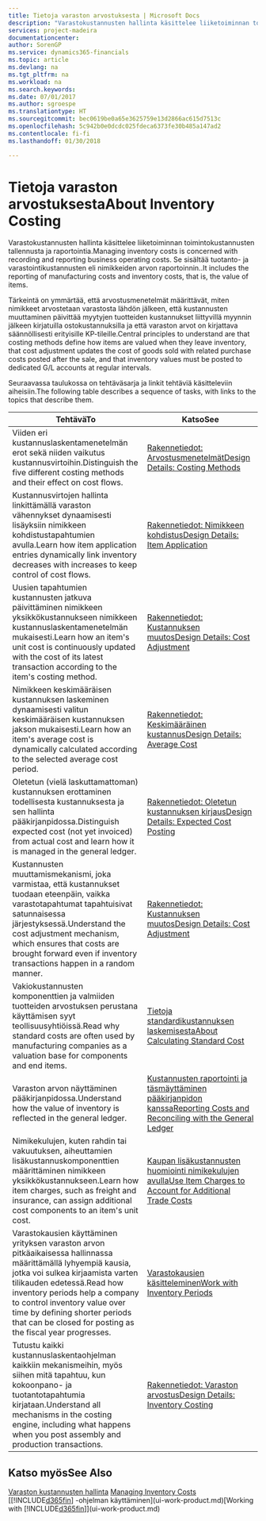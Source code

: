```yaml
---
title: Tietoja varaston arvostuksesta | Microsoft Docs
description: "Varastokustannusten hallinta käsittelee liiketoiminnan toimintokustannusten tallennusta ja raportointia. Se sisältää tuotanto- ja varastointikustannusten eli nimikkeiden arvon raportoinnin.."
services: project-madeira
documentationcenter: 
author: SorenGP
ms.service: dynamics365-financials
ms.topic: article
ms.devlang: na
ms.tgt_pltfrm: na
ms.workload: na
ms.search.keywords: 
ms.date: 07/01/2017
ms.author: sgroespe
ms.translationtype: HT
ms.sourcegitcommit: bec0619be0a65e3625759e13d2866ac615d7513c
ms.openlocfilehash: 5c942b0e0dcdc025fdeca6373fe30b485a147ad2
ms.contentlocale: fi-fi
ms.lasthandoff: 01/30/2018

---
```

# <a name="about-inventory-costing"></a><span data-ttu-id="ef645-104">Tietoja varaston arvostuksesta</span><span class="sxs-lookup"><span data-stu-id="ef645-104">About Inventory Costing</span></span>
<span data-ttu-id="ef645-105">Varastokustannusten hallinta käsittelee liiketoiminnan toimintokustannusten tallennusta ja raportointia.</span><span class="sxs-lookup"><span data-stu-id="ef645-105">Managing inventory costs is concerned with recording and reporting business operating costs.</span></span> <span data-ttu-id="ef645-106">Se sisältää tuotanto- ja varastointikustannusten eli nimikkeiden arvon raportoinnin..</span><span class="sxs-lookup"><span data-stu-id="ef645-106">It includes the reporting of manufacturing costs and inventory costs, that is, the value of items.</span></span>  

 <span data-ttu-id="ef645-107">Tärkeintä on ymmärtää, että arvostusmenetelmät määrittävät, miten nimikkeet arvostetaan varastosta lähdön jälkeen, että kustannusten muuttaminen päivittää myytyjen tuotteiden kustannukset liittyvillä myynnin jälkeen kirjatuilla ostokustannuksilla ja että varaston arvot on kirjattava säännöllisesti erityisille KP-tileille.</span><span class="sxs-lookup"><span data-stu-id="ef645-107">Central principles to understand are that costing methods define how items are valued when they leave inventory, that cost adjustment updates the cost of goods sold with related purchase costs posted after the sale, and that inventory values must be posted to dedicated G/L accounts at regular intervals.</span></span>  

 <span data-ttu-id="ef645-108">Seuraavassa taulukossa on tehtäväsarja ja linkit tehtäviä käsitteleviin aiheisiin.</span><span class="sxs-lookup"><span data-stu-id="ef645-108">The following table describes a sequence of tasks, with links to the topics that describe them.</span></span>   

|<span data-ttu-id="ef645-109">**Tehtävä**</span><span class="sxs-lookup"><span data-stu-id="ef645-109">**To**</span></span>|<span data-ttu-id="ef645-110">**Katso**</span><span class="sxs-lookup"><span data-stu-id="ef645-110">**See**</span></span>|  
|------------|-------------|  
|<span data-ttu-id="ef645-111">Viiden eri kustannuslaskentamenetelmän erot sekä niiden vaikutus kustannusvirtoihin.</span><span class="sxs-lookup"><span data-stu-id="ef645-111">Distinguish the five different costing methods and their effect on cost flows.</span></span>|[<span data-ttu-id="ef645-112">Rakennetiedot: Arvostusmenetelmät</span><span class="sxs-lookup"><span data-stu-id="ef645-112">Design Details: Costing Methods</span></span>](design-details-costing-methods.md)|  
|<span data-ttu-id="ef645-113">Kustannusvirtojen hallinta linkittämällä varaston vähennykset dynaamisesti lisäyksiin nimikkeen kohdistustapahtumien avulla.</span><span class="sxs-lookup"><span data-stu-id="ef645-113">Learn how item application entries dynamically link inventory decreases with increases to keep control of cost flows.</span></span>|[<span data-ttu-id="ef645-114">Rakennetiedot: Nimikkeen kohdistus</span><span class="sxs-lookup"><span data-stu-id="ef645-114">Design Details: Item Application</span></span>](design-details-item-application.md)|  
|<span data-ttu-id="ef645-115">Uusien tapahtumien kustannusten jatkuva päivittäminen nimikkeen yksikkökustannukseen nimikkeen kustannuslaskentamenetelmän mukaisesti.</span><span class="sxs-lookup"><span data-stu-id="ef645-115">Learn how an item's unit cost is continuously updated with the cost of its latest transaction according to the item's costing method.</span></span>|[<span data-ttu-id="ef645-116">Rakennetiedot: Kustannuksen muutos</span><span class="sxs-lookup"><span data-stu-id="ef645-116">Design Details: Cost Adjustment</span></span>](design-details-cost-adjustment.md)|  
|<span data-ttu-id="ef645-117">Nimikkeen keskimääräisen kustannuksen laskeminen dynaamisesti valitun keskimääräisen kustannuksen jakson mukaisesti.</span><span class="sxs-lookup"><span data-stu-id="ef645-117">Learn how an item's average cost is dynamically calculated according to the selected average cost period.</span></span>|[<span data-ttu-id="ef645-118">Rakennetiedot: Keskimääräinen kustannus</span><span class="sxs-lookup"><span data-stu-id="ef645-118">Design Details: Average Cost</span></span>](design-details-average-cost.md)|  
|<span data-ttu-id="ef645-119">Oletetun (vielä laskuttamattoman) kustannuksen erottaminen todellisesta kustannuksesta ja sen hallinta pääkirjanpidossa.</span><span class="sxs-lookup"><span data-stu-id="ef645-119">Distinguish expected cost (not yet invoiced) from actual cost and learn how it is managed in the general ledger.</span></span>|[<span data-ttu-id="ef645-120">Rakennetiedot: Oletetun kustannuksen kirjaus</span><span class="sxs-lookup"><span data-stu-id="ef645-120">Design Details: Expected Cost Posting</span></span>](design-details-expected-cost-posting.md)|  
|<span data-ttu-id="ef645-121">Kustannusten muuttamismekanismi, joka varmistaa, että kustannukset tuodaan eteenpäin, vaikka varastotapahtumat tapahtuisivat satunnaisessa järjestyksessä.</span><span class="sxs-lookup"><span data-stu-id="ef645-121">Understand the cost adjustment mechanism, which ensures that costs are brought forward even if inventory transactions happen in a random manner.</span></span>|[<span data-ttu-id="ef645-122">Rakennetiedot: Kustannuksen muutos</span><span class="sxs-lookup"><span data-stu-id="ef645-122">Design Details: Cost Adjustment</span></span>](design-details-cost-adjustment.md)|  
|<span data-ttu-id="ef645-123">Vakiokustannusten komponenttien ja valmiiden tuotteiden arvostuksen perustana käyttämisen syyt teollisuusyhtiöissä.</span><span class="sxs-lookup"><span data-stu-id="ef645-123">Read why standard costs are often used by manufacturing companies as a valuation base for components and end items.</span></span>|[<span data-ttu-id="ef645-124">Tietoja standardikustannuksen laskemisesta</span><span class="sxs-lookup"><span data-stu-id="ef645-124">About Calculating Standard Cost</span></span>](finance-about-calculating-standard-cost.md)|  
|<span data-ttu-id="ef645-125">Varaston arvon näyttäminen pääkirjanpidossa.</span><span class="sxs-lookup"><span data-stu-id="ef645-125">Understand how the value of inventory is reflected in the general ledger.</span></span>|[<span data-ttu-id="ef645-126">Kustannusten raportointi ja täsmäyttäminen pääkirjanpidon kanssa</span><span class="sxs-lookup"><span data-stu-id="ef645-126">Reporting Costs and Reconciling with the General Ledger</span></span>](finance-report-costs-and-reconcile-with-the-general-ledger.md)|  
|<span data-ttu-id="ef645-127">Nimikekulujen, kuten rahdin tai vakuutuksen, aiheuttamien lisäkustannuskomponenttien määrittäminen nimikkeen yksikkökustannukseen.</span><span class="sxs-lookup"><span data-stu-id="ef645-127">Learn how item charges, such as freight and insurance, can assign additional cost components to an item's unit cost.</span></span>|[<span data-ttu-id="ef645-128">Kaupan lisäkustannusten huomiointi nimikekulujen avulla</span><span class="sxs-lookup"><span data-stu-id="ef645-128">Use Item Charges to Account for Additional Trade Costs</span></span>](payables-how-assign-item-charges.md)|  
|<span data-ttu-id="ef645-129">Varastokausien käyttäminen yrityksen varaston arvon pitkäaikaisessa hallinnassa määrittämällä lyhyempiä kausia, jotka voi sulkea kirjaamista varten tilikauden edetessä.</span><span class="sxs-lookup"><span data-stu-id="ef645-129">Read how inventory periods help a company to control inventory value over time by defining shorter periods that can be closed for posting as the fiscal year progresses.</span></span>|[<span data-ttu-id="ef645-130">Varastokausien käsitteleminen</span><span class="sxs-lookup"><span data-stu-id="ef645-130">Work with Inventory Periods</span></span>](finance-how-to-work-with-inventory-periods.md)|  
|<span data-ttu-id="ef645-131">Tutustu kaikki kustannuslaskentaohjelman kaikkiin mekanismeihin, myös siihen mitä tapahtuu, kun kokoonpano- ja tuotantotapahtumia kirjataan.</span><span class="sxs-lookup"><span data-stu-id="ef645-131">Understand all mechanisms in the costing engine, including what happens when you post assembly and production transactions.</span></span>|[<span data-ttu-id="ef645-132">Rakennetiedot: Varaston arvostus</span><span class="sxs-lookup"><span data-stu-id="ef645-132">Design Details: Inventory Costing</span></span>](design-details-inventory-costing.md)|

## <a name="see-also"></a><span data-ttu-id="ef645-133">Katso myös</span><span class="sxs-lookup"><span data-stu-id="ef645-133">See Also</span></span>
<span data-ttu-id="ef645-134">[Varaston kustannusten hallinta](finance-manage-inventory-costs.md)  </span><span class="sxs-lookup"><span data-stu-id="ef645-134">[Managing Inventory Costs](finance-manage-inventory-costs.md)  </span></span>  
<span data-ttu-id="ef645-135">[[!INCLUDE[d365fin](includes/d365fin_md.md)] -ohjelman käyttäminen](ui-work-product.md)</span><span class="sxs-lookup"><span data-stu-id="ef645-135">[Working with [!INCLUDE[d365fin](includes/d365fin_md.md)]](ui-work-product.md)</span></span>

